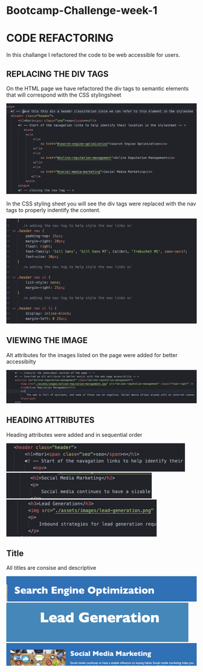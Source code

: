 # Bootcamp-Challenge-week-1

# CODE REFACTORING 

In this challange I refactored the code to be web accessible for users. 

## REPLACING THE DIV TAGS

On the HTML page we have refactored the div tags to semantic elements that will correspond with the CSS stylingsheet

![Html page with added classifying elements](assets/images/Screenshot%202023-01-29%20at%204.09.34%20PM.png)

In the CSS styling sheet you will see the div tags were replaced with the nav tags to properly indentify the content.

![CSS style sheet with replaced Div to Nav tags](assets/images/Screenshot%202023-01-29%20at%204.19.08%20PM.png)

## VIEWING THE IMAGE

Alt attributes for the images listed on the page were added for better accessibilty

![HTML page with alt attributes](assets/images/Screenshot%202023-01-29%20at%204.24.00%20PM.png)

## HEADING ATTRIBUTES

Heading attributes were added and in sequential order

![HTML page with H1](assets/images/Screenshot%202023-01-29%20at%204.24.46%20PM.png)
![HTML page with H2](assets/images/Screenshot%202023-01-29%20at%204.25.04%20PM.png)
![HTML page with H3](assets/images/Screenshot%202023-01-29%20at%204.25.17%20PM.png)

## Title

All titles are consise and descriptive 

![Page title Search Engine Optimization](assets/images/Screenshot%202023-01-29%20at%204.38.57%20PM.png)
![Page title Lead Generation](assets/images/Screenshot%202023-01-29%20at%204.39.07%20PM.png)
![Page title Social Media Marketing](assets/images/Screenshot%202023-01-29%20at%204.39.21%20PM.png)